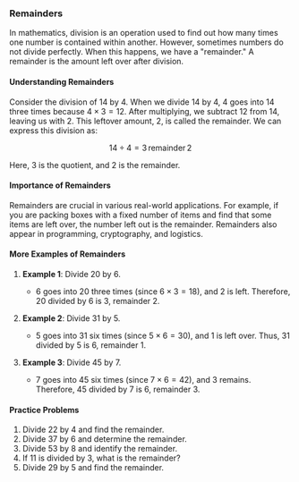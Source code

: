 ### Remainders

In mathematics, division is an operation used to find out how many times one number is contained within another. However, sometimes numbers do not divide perfectly. When this happens, we have a "remainder." A remainder is the amount left over after division.

#### Understanding Remainders

Consider the division of 14 by 4. When we divide 14 by 4, 4 goes into 14 three times because $4 \times 3 = 12$. After multiplying, we subtract 12 from 14, leaving us with 2. This leftover amount, 2, is called the remainder. We can express this division as:

$$
14 \div 4 = 3 \, \text{remainder} \, 2
$$

Here, 3 is the quotient, and 2 is the remainder.

#### Importance of Remainders

Remainders are crucial in various real-world applications. For example, if you are packing boxes with a fixed number of items and find that some items are left over, the number left out is the remainder. Remainders also appear in programming, cryptography, and logistics.

#### More Examples of Remainders

1. **Example 1**: Divide 20 by 6.
   - 6 goes into 20 three times (since $6 \times 3 = 18$), and 2 is left. Therefore, 20 divided by 6 is 3, remainder 2.

2. **Example 2**: Divide 31 by 5.
   - 5 goes into 31 six times (since $5 \times 6 = 30$), and 1 is left over. Thus, 31 divided by 5 is 6, remainder 1.

3. **Example 3**: Divide 45 by 7.
   - 7 goes into 45 six times (since $7 \times 6 = 42$), and 3 remains. Therefore, 45 divided by 7 is 6, remainder 3.

#### Practice Problems

1. Divide 22 by 4 and find the remainder.
2. Divide 37 by 6 and determine the remainder.
3. Divide 53 by 8 and identify the remainder.
4. If 11 is divided by 3, what is the remainder?
5. Divide 29 by 5 and find the remainder.
